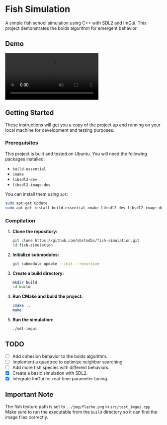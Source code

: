 # Fish Simulation

A simple fish school simulation using C++ with SDL2 and ImGui. This project demonstrates the boids algorithm for emergent behavior.

## Demo

![Fish Simulation Demo](output.webm)

## Getting Started

These instructions will get you a copy of the project up and running on your local machine for development and testing purposes.

### Prerequisites

This project is built and tested on Ubuntu. You will need the following packages installed:

- `build-essential`
- `cmake`
- `libsdl2-dev`
- `libsdl2-image-dev`

You can install them using `apt`:

```bash
sudo apt-get update
sudo apt-get install build-essential cmake libsdl2-dev libsdl2-image-dev
```

### Compilation

1.  **Clone the repository:**

    ```bash
    git clone https://github.com/sbstndbs/fish-simulation.git
    cd fish-simulation
    ```

2.  **Initialize submodules:**

    ```bash
    git submodule update --init --recursive
    ```

3.  **Create a build directory:**

    ```bash
    mkdir build
    cd build
    ```

4.  **Run CMake and build the project:**

    ```bash
    cmake ..
    make
    ```

5.  **Run the simulation:**

    ```bash
    ./sdl-imgui
    ```

## TODO

- [ ] Add cohesion behavior to the boids algorithm.
- [ ] Implement a quadtree to optimize neighbor searching.
- [ ] Add more fish species with different behaviors.
- [x] Create a basic simulation with SDL2.
- [x] Integrate ImGui for real-time parameter tuning.

## Important Note

The fish texture path is set to `../img/fleche.png` in `src/test_imgui.cpp`. Make sure to run the executable from the `build` directory so it can find the image files correctly.


